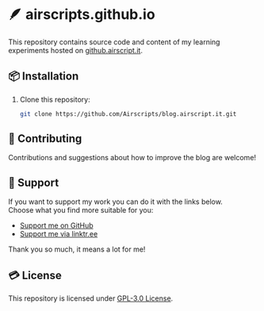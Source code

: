 # 🪶 airscripts.github.io  
This repository contains source code and content of my learning experiments hosted on [github.airscript.it](https://github.airscript.it).  

## 📦 Installation  
1. Clone this repository: 
    ```bash
    git clone https://github.com/Airscripts/blog.airscript.it.git
    ```

## 🤝 Contributing  
Contributions and suggestions about how to improve the blog are welcome!  

## 💚 Support  
If you want to support my work you can do it with the links below.  
Choose what you find more suitable for you:  
- [Support me on GitHub](https://github.com/sponsors/Airscripts)  
- [Support me via linktr.ee](https://linktr.ee/airscript)  

Thank you so much, it means a lot for me!

## 💳 License  
This repository is licensed under [GPL-3.0 License](https://github.com/Airscripts/blog.airscript.it/blob/main/LICENSE).
